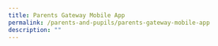 ```yaml
---
title: Parents Gateway Mobile App
permalink: /parents-and-pupils/parents-gateway-mobile-app
description: ""
---
```

